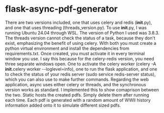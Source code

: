 # flask-async-pdf-generator
There are two versions included, one that uses celery and redis (__init__.py), and one that uses threading (threads_version.py). To use __init__.py, I was running Ubuntu 24.04 through WSL. The version of Python I used was 3.8.3. The threads version cannot check the status of a task, because they don't exist, emphasizing the benefit of using celery. With both you must create a python virtual environment and install the dependencies from requirements.txt. Once created, you must activate it in every terminal window you use. I say this because for the celery-redis version, you need three separate windows open. One to activate the celery worker (celery -A __init__.celery worker --loglevel=info), one to run the flask application, and one to check the status of your redis server (sudo service redis-server status), which you can also use to make further commands. Regarding the web application, async uses either celery or threads, and the synchronous version works as standard. I implemented this to show comaprison between the two. Static hosts the created pdfs. Simply delete them after running each time. Each pdf is generated with a random amount of WWII history information added onto it to simulate different sized pdfs. 

